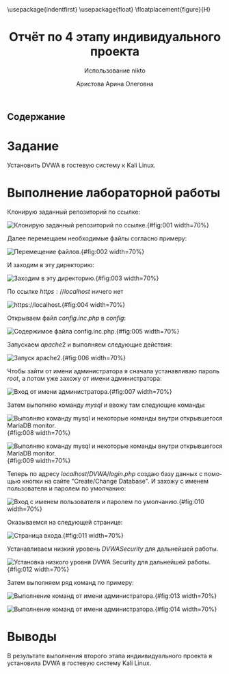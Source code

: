 ﻿---
## Front matter
title: "Отчёт по 4 этапу индивидуального проекта"
subtitle: "Использование nikto"
author: "Аристова Арина Олеговна"

## Generic otions
lang: ru-RU
toc-title: "Содержание"

## Bibliography
bibliography: bib/cite.bib
csl: pandoc/csl/gost-r-7-0-5-2008-numeric.csl

## Pdf output format
toc: true # Table of contents
toc-depth: 2
lof: true # List of figures
fontsize: 12pt
linestretch: 1.5
papersize: a4
documentclass: scrreprt
## I18n polyglossia
polyglossia-lang:
  name: russian
  options:
	- spelling=modern
	- babelshorthands=true
polyglossia-otherlangs:
  name: english
## I18n babel
babel-lang: russian
babel-otherlangs: english
## Fonts
mainfont: PT Serif
romanfont: PT Serif
sansfont: PT Sans
monofont: PT Mono
mainfontoptions: Ligatures=TeX
romanfontoptions: Ligatures=TeX
sansfontoptions: Ligatures=TeX,Scale=MatchLowercase
monofontoptions: Scale=MatchLowercase,Scale=0.9
## Biblatex
biblatex: true
biblio-style: "gost-numeric"
biblatexoptions:
  - parentracker=true
  - backend=biber
  - hyperref=auto
  - language=auto
  - autolang=other*
  - citestyle=gost-numeric
## Pandoc-crossref LaTeX customization
figureTitle: "Рис."
tableTitle: "Таблица"
listingTitle: "Листинг"
lofTitle: "Список иллюстраций"
lotTitle: "Список таблиц"
lolTitle: "Листинги"
## Misc options
indent: true
header-includes:
  - \usepackage{indentfirst}
  - \usepackage{float} # keep figures where there are in the text
  - \floatplacement{figure}{H} # keep figures where there are in the text
---

# Задание

Установить DVWA в гостевую систему к Kali Linux.

# Выполнение лабораторной работы

Клонирую заданный репозиторий по ссылке:

![Клонирую заданный репозиторий по ссылке.](image/1.png){#fig:001 width=70%}

Далее перемещаем необходимые файлы согласно примеру: 

![Перемещение файлов.](image/2.png){#fig:002 width=70%}

И заходим в эту директорию: 

![Заходим в эту директорию.](image/3.png){#fig:003 width=70%}

По ссылке $https://localhost$ ничего нет


![$https://localhost$.](image/4.png){#fig:004 width=70%}

Открываем файл $config.inc.php$ в $config$:

![Содержимое файла $config.inc.php$.](image/5.png){#fig:005 width=70%}

Запускаем $apache2$ и выполняем следующие действия:

![Запуск $apache2$.](image/6.png){#fig:006 width=70%}

Чтобы зайти от имени администратора я сначала устанавливаю пароль $root$, а потом уже захожу от имени администратора:

![Вход от имени администратора.](image/7.png){#fig:007 width=70%}

Затем выполняю команду $mysql$ и ввожу там следующие команды: 

![Выполняю команду $mysql$ и некоторые команды внутри открывшегося MariaDB monitor.](image/8.png){#fig:008 width=70%}

![Выполняю команду $mysql$ и некоторые команды внутри открывшегося MariaDB monitor.](image/10.png){#fig:009 width=70%}

Теперь по адресу $localhost/DVWA/login.php$ создаю базу данных с помощью кнопки на сайте "Create/Change Database". 
И захожу с именем пользователя и паролем по умолчанию:

![Вход с именем пользователя и паролем по умолчанию.](image/11.png){#fig:010 width=70%}

Оказываемся на следующей странице: 

![Страница входа.](image/12.png){#fig:011 width=70%}

Устанавливаем низкий уровень $DVWA Security$ для дальнейшей работы. 

![Установка низкого уровня $DVWA Security$ для дальнейшей работы.](image/13.png){#fig:012 width=70%}

Затем выполняем ряд команд по примеру: 

![Выполнение команд от имени администратора.](image/14.png){#fig:013 width=70%}

![Выполнение команд от имени администратора.](image/15.png){#fig:014 width=70%}

# Выводы

В результате выполнения второго этапа индиивидуального проекта я установила DVWA в гостевую 
систему Kali Linux.

